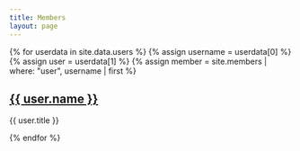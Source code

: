 ```yaml
---
title: Members
layout: page
---
```


{% for userdata in site.data.users %}
  {% assign username = userdata[0] %}
  {% assign user = userdata[1] %}
  {% assign member = site.members | where: "user", username | first %}
  <div>
    <h2 class="membername">
      <a href="{{ member.url }}">{{ user.name }}</a>
    </h2>
    <p class="memberrole">{{ user.title }}</p>
  </div>
{% endfor %}